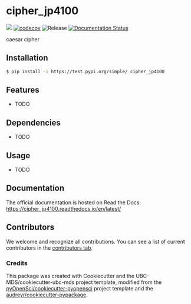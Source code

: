 # cipher_jp4100 

![](https://github.com/JingchaoPeng/cipher_jp4100/workflows/build/badge.svg) [![codecov](https://codecov.io/gh/JingchaoPeng/cipher_jp4100/branch/main/graph/badge.svg)](https://codecov.io/gh/JingchaoPeng/cipher_jp4100) ![Release](https://github.com/JingchaoPeng/cipher_jp4100/workflows/Release/badge.svg) [![Documentation Status](https://readthedocs.org/projects/cipher_jp4100/badge/?version=latest)](https://cipher_jp4100.readthedocs.io/en/latest/?badge=latest)

caesar cipher

## Installation

```bash
$ pip install -i https://test.pypi.org/simple/ cipher_jp4100
```

## Features

- TODO

## Dependencies

- TODO

## Usage

- TODO

## Documentation

The official documentation is hosted on Read the Docs: https://cipher_jp4100.readthedocs.io/en/latest/

## Contributors

We welcome and recognize all contributions. You can see a list of current contributors in the [contributors tab](https://github.com/JingchaoPeng/cipher_jp4100/graphs/contributors).

### Credits

This package was created with Cookiecutter and the UBC-MDS/cookiecutter-ubc-mds project template, modified from the [pyOpenSci/cookiecutter-pyopensci](https://github.com/pyOpenSci/cookiecutter-pyopensci) project template and the [audreyr/cookiecutter-pypackage](https://github.com/audreyr/cookiecutter-pypackage).
